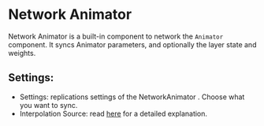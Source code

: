 # Network Animator

Network Animator is a built-in component to network the `Animator` component. It syncs Animator parameters, and optionally the layer state and weights.

## Settings:

- Settings:  replications settings of the NetworkAnimator . Choose what you want to sync.
- Interpolation Source: read [here](../interpolation.md#interpolation-source) for a detailed explanation.
